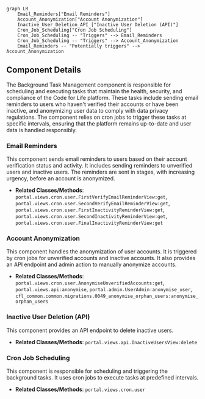 ```mermaid
graph LR
    Email_Reminders["Email Reminders"]
    Account_Anonymization["Account Anonymization"]
    Inactive_User_Deletion_API_["Inactive User Deletion (API)"]
    Cron_Job_Scheduling["Cron Job Scheduling"]
    Cron_Job_Scheduling -- "Triggers" --> Email_Reminders
    Cron_Job_Scheduling -- "Triggers" --> Account_Anonymization
    Email_Reminders -- "Potentially triggers" --> Account_Anonymization
```

## Component Details

The Background Task Management component is responsible for scheduling and executing tasks that maintain the health, security, and compliance of the Code for Life platform. These tasks include sending email reminders to users who haven't verified their accounts or have been inactive, and anonymizing user data to comply with data privacy regulations. The component relies on cron jobs to trigger these tasks at specific intervals, ensuring that the platform remains up-to-date and user data is handled responsibly.

### Email Reminders
This component sends email reminders to users based on their account verification status and activity. It includes sending reminders to unverified users and inactive users. The reminders are sent in stages, with increasing urgency, before an account is anonymized.
- **Related Classes/Methods**: `portal.views.cron.user.FirstVerifyEmailReminderView:get`, `portal.views.cron.user.SecondVerifyEmailReminderView:get`, `portal.views.cron.user.FirstInactivityReminderView:get`, `portal.views.cron.user.SecondInactivityReminderView:get`, `portal.views.cron.user.FinalInactivityReminderView:get`

### Account Anonymization
This component handles the anonymization of user accounts. It is triggered by cron jobs for unverified accounts and inactive accounts. It also provides an API endpoint and admin action to manually anonymize accounts.
- **Related Classes/Methods**: `portal.views.cron.user.AnonymiseUnverifiedAccounts:get`, `portal.views.api:anonymise`, `portal.admin.UserAdmin:anonymise_user`, `cfl_common.common.migrations.0049_anonymise_orphan_users:anonymise_orphan_users`

### Inactive User Deletion (API)
This component provides an API endpoint to delete inactive users.
- **Related Classes/Methods**: `portal.views.api.InactiveUsersView:delete`

### Cron Job Scheduling
This component is responsible for scheduling and triggering the background tasks. It uses cron jobs to execute tasks at predefined intervals.
- **Related Classes/Methods**: `portal.views.cron.user`
